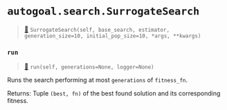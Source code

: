 # `autogoal.search.SurrogateSearch`

> [📝](https://github.com/autogal/autogoal/blob/master/autogoal/search/_learning.py#L11)
> `SurrogateSearch(self, base_search, estimator, generation_size=10, initial_pop_size=10, *args, **kwargs)`

### `run`

> [📝](https://github.com/autogoal/autogoal/blob/master/autogoal/search/_base.py#L50)
> `run(self, generations=None, logger=None)`

Runs the search performing at most `generations` of `fitness_fn`.

Returns:
    Tuple `(best, fn)` of the best found solution and its corresponding fitness.
